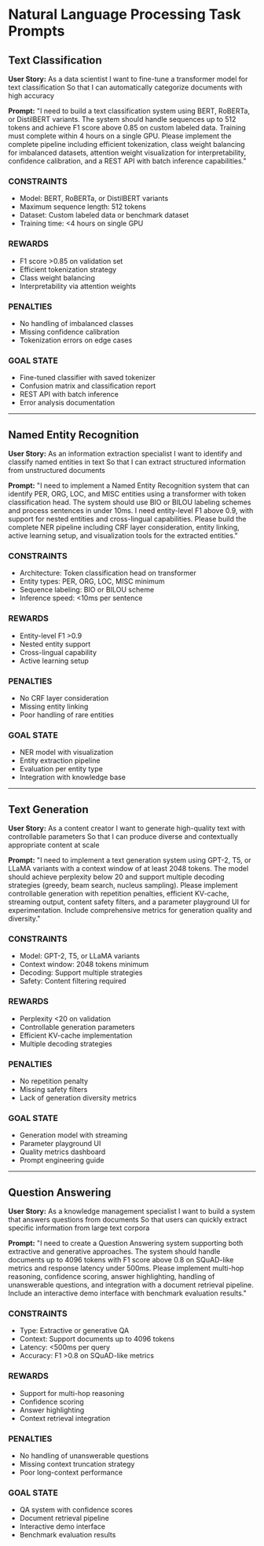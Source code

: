 <!-- Copyright 2024 jxtngx | Apache 2.0 License | https://github.com/jxtngx/claude-code-pytorch -->

# Natural Language Processing Task Prompts

## Text Classification

**User Story:**
As a data scientist
I want to fine-tune a transformer model for text classification
So that I can automatically categorize documents with high accuracy

**Prompt:**
"I need to build a text classification system using BERT, RoBERTa, or DistilBERT variants. The system should handle sequences up to 512 tokens and achieve F1 score above 0.85 on custom labeled data. Training must complete within 4 hours on a single GPU. Please implement the complete pipeline including efficient tokenization, class weight balancing for imbalanced datasets, attention weight visualization for interpretability, confidence calibration, and a REST API with batch inference capabilities."

### CONSTRAINTS
- Model: BERT, RoBERTa, or DistilBERT variants
- Maximum sequence length: 512 tokens
- Dataset: Custom labeled data or benchmark dataset
- Training time: <4 hours on single GPU

### REWARDS
- F1 score >0.85 on validation set
- Efficient tokenization strategy
- Class weight balancing
- Interpretability via attention weights

### PENALTIES
- No handling of imbalanced classes
- Missing confidence calibration
- Tokenization errors on edge cases

### GOAL STATE
- Fine-tuned classifier with saved tokenizer
- Confusion matrix and classification report
- REST API with batch inference
- Error analysis documentation

---

## Named Entity Recognition

**User Story:**
As an information extraction specialist
I want to identify and classify named entities in text
So that I can extract structured information from unstructured documents

**Prompt:**
"I need to implement a Named Entity Recognition system that can identify PER, ORG, LOC, and MISC entities using a transformer with token classification head. The system should use BIO or BILOU labeling schemes and process sentences in under 10ms. I need entity-level F1 above 0.9, with support for nested entities and cross-lingual capabilities. Please build the complete NER pipeline including CRF layer consideration, entity linking, active learning setup, and visualization tools for the extracted entities."

### CONSTRAINTS
- Architecture: Token classification head on transformer
- Entity types: PER, ORG, LOC, MISC minimum
- Sequence labeling: BIO or BILOU scheme
- Inference speed: <10ms per sentence

### REWARDS
- Entity-level F1 >0.9
- Nested entity support
- Cross-lingual capability
- Active learning setup

### PENALTIES
- No CRF layer consideration
- Missing entity linking
- Poor handling of rare entities

### GOAL STATE
- NER model with visualization
- Entity extraction pipeline
- Evaluation per entity type
- Integration with knowledge base

---

## Text Generation

**User Story:**
As a content creator
I want to generate high-quality text with controllable parameters
So that I can produce diverse and contextually appropriate content at scale

**Prompt:**
"I need to implement a text generation system using GPT-2, T5, or LLaMA variants with a context window of at least 2048 tokens. The model should achieve perplexity below 20 and support multiple decoding strategies (greedy, beam search, nucleus sampling). Please implement controllable generation with repetition penalties, efficient KV-cache, streaming output, content safety filters, and a parameter playground UI for experimentation. Include comprehensive metrics for generation quality and diversity."

### CONSTRAINTS
- Model: GPT-2, T5, or LLaMA variants
- Context window: 2048 tokens minimum
- Decoding: Support multiple strategies
- Safety: Content filtering required

### REWARDS
- Perplexity <20 on validation
- Controllable generation parameters
- Efficient KV-cache implementation
- Multiple decoding strategies

### PENALTIES
- No repetition penalty
- Missing safety filters
- Lack of generation diversity metrics

### GOAL STATE
- Generation model with streaming
- Parameter playground UI
- Quality metrics dashboard
- Prompt engineering guide

---

## Question Answering

**User Story:**
As a knowledge management specialist
I want to build a system that answers questions from documents
So that users can quickly extract specific information from large text corpora

**Prompt:**
"I need to create a Question Answering system supporting both extractive and generative approaches. The system should handle documents up to 4096 tokens with F1 score above 0.8 on SQuAD-like metrics and response latency under 500ms. Please implement multi-hop reasoning, confidence scoring, answer highlighting, handling of unanswerable questions, and integration with a document retrieval pipeline. Include an interactive demo interface with benchmark evaluation results."

### CONSTRAINTS
- Type: Extractive or generative QA
- Context: Support documents up to 4096 tokens
- Latency: <500ms per query
- Accuracy: F1 >0.8 on SQuAD-like metrics

### REWARDS
- Support for multi-hop reasoning
- Confidence scoring
- Answer highlighting
- Context retrieval integration

### PENALTIES
- No handling of unanswerable questions
- Missing context truncation strategy
- Poor long-context performance

### GOAL STATE
- QA system with confidence scores
- Document retrieval pipeline
- Interactive demo interface
- Benchmark evaluation results